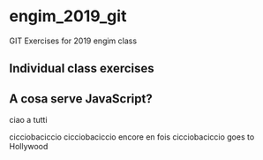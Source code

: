 # engim_2019_git
GIT Exercises for 2019 engim class

## Individual class exercises

## A cosa serve JavaScript?


ciao a tutti


cicciobaciccio
cicciobaciccio encore en fois
cicciobaciccio goes to Hollywood
